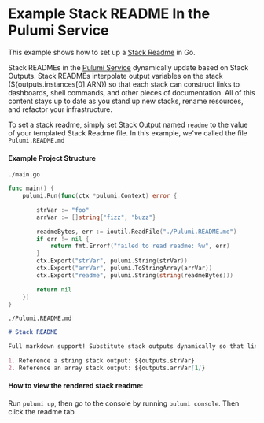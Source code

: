 # Example Stack README In the Pulumi Service

This example shows how to set up a [Stack Readme](https://www.pulumi.com/docs/intro/pulumi-service/projects-and-stacks/#stack-readme) in Go.

Stack READMEs in the [Pulumi Service](https://app.pulumi.com/) dynamically update based on Stack Outputs. Stack READMEs interpolate output variables on the stack (${outputs.instances[0].ARN}) so that each stack can construct links to dashboards, shell commands, and other pieces of documentation. All of this content stays up to date as you stand up new stacks, rename resources, and refactor your infrastructure.

To set a stack readme, simply set Stack Output named `readme` to the value of your templated Stack Readme file. In this example, we've called the file `Pulumi.README.md`


#### Example Project Structure
`./main.go`
```go
func main() {
	pulumi.Run(func(ctx *pulumi.Context) error {

		strVar := "foo"
		arrVar := []string{"fizz", "buzz"}

		readmeBytes, err := ioutil.ReadFile("./Pulumi.README.md")
		if err != nil {
			return fmt.Errorf("failed to read readme: %w", err)
		}
		ctx.Export("strVar", pulumi.String(strVar))
		ctx.Export("arrVar", pulumi.ToStringArray(arrVar))
		ctx.Export("readme", pulumi.String(string(readmeBytes)))

		return nil
	})
}
```


`./Pulumi.README.md`
```markdown
# Stack README

Full markdown support! Substitute stack outputs dynamically so that links can depend on your infrastructure! Link to dashboards, logs, metrics, and more.

1. Reference a string stack output: ${outputs.strVar}
2. Reference an array stack output: ${outputs.arrVar[1]}
```


#### How to view the rendered stack readme:
Run `pulumi up`, then go to the console by running `pulumi console`. Then click the readme tab
